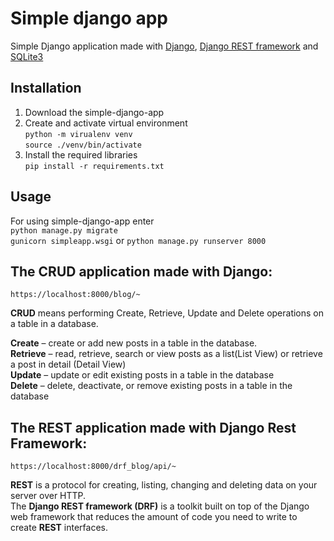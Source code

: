 # Simple django app

Simple Django application made with [Django](https://docs.djangoproject.com/en/3.2/), [Django REST framework](https://www.django-rest-framework.org/) and  [SQLite3](https://www.sqlite.org/index.html)

## Installation
1. Download the simple-django-app
2. Create and activate virtual environment  
   ```python -m virualenv venv```  
   ```source ./venv/bin/activate```
3. Install the required libraries  
  ```pip install -r requirements.txt```

## Usage 
For using simple-django-app enter  
```python manage.py migrate```  
```gunicorn simpleapp.wsgi```  or  ```python manage.py runserver 8000```  

## The CRUD application made with Django:  
  
```https://localhost:8000/blog/~```  
  
**CRUD** means performing Create, Retrieve, Update and Delete operations on a table in a database.  


**Create** – create or add new posts in a table in the database.  
**Retrieve** – read, retrieve, search or view posts as a list(List View) or retrieve a post in detail (Detail View)  
**Update** – update or edit existing posts in a table in the database  
**Delete** – delete, deactivate, or remove existing posts in a table in the database  

## The REST application made with Django Rest Framework:  
  
```https://localhost:8000/drf_blog/api/~```  

**REST** is a protocol for creating, listing, changing and deleting data on your server over HTTP.  
The **Django REST framework (DRF)** is a toolkit built on top of the Django web framework that reduces the amount of code you need to write to create **REST** interfaces.  
